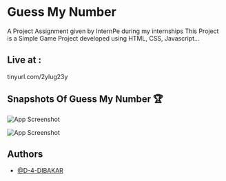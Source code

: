 
# Guess My Number

A Project Assignment given by InternPe during my internships 
This Project is a Simple Game Project developed using HTML, CSS, Javascript...



## Live at :
 tinyurl.com/2ylug23y
## Snapshots Of Guess My Number 🏆

![App Screenshot](https://github.com/D-4-DIBAKAR/Guess-My-Number/assets/71878062/96bd3d78-3715-4c24-a2c5-1f57f63dd83e)

![App Screenshot](https://github.com/D-4-DIBAKAR/Guess-My-Number/assets/71878062/4a8c0624-d42d-4548-9a95-89db87131985
)


## Authors

- [@D-4-DIBAKAR](https://github.com/D-4-DIBAKAR)

